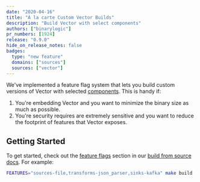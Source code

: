 ```yaml
---
date: "2020-04-16"
title: "À la carte Custom Vector Builds"
description: "Build Vector with select components"
authors: ["binarylogic"]
pr_numbers: [1924]
release: "0.9.0"
hide_on_release_notes: false
badges:
  type: "new feature"
  domains: ["sources"]
  sources: ["vector"]
---
```


We've implemented a feature flag system that lets you build custom versions
of Vector with selected [components][pages.components]. This is handy if:

1. You're embedding Vector and you want to minimize the binary size as much as
   possible.
2. You're security requires are extremely sensitive and you want to reduce
   the footprint of features that Vector exposes.

## Getting Started

To get started, check out the [feature flags][docs.from-source#feature-flags]
section in our [build from source docs][docs.from-source]. For example:

```bash
FEATURES="sources-file,transforms-json_parser,sinks-kafka" make build
```

[docs.from-source#feature-flags]: /docs/setup/installation/manual/from-source/#feature-flags
[docs.from-source]: /docs/setup/installation/manual/from-source/
[pages.components]: /components/
